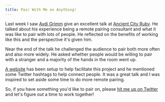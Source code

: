 ```yaml
---
title: Pair With Me on Anything!
---
```


Last week I saw [Avdi Grimm][avdi] give an excellent talk at [Ancient City
Ruby][acr]. He talked about his experience being a remote pairing consultant and
what it was like to pair with lots of people. He reflected on the benefits of
working like this and the perspective it's given him.

Near the end of the talk he challenged the audience to pair both more often and
also more widely. He asked whether people would be willing to pair with a
stranger and a majority of the hands in the room went up.

[A website][site] has been setup to help facilitate this project and he
mentioned some Twitter hashtags to help connect people. It was a great talk and
I was inspired to set aside some time to do more remote pairing.

So, if you have something you'd like to pair on, please [hit me up on
Twitter][twitter] and let's figure out a time to work together!

[avdi]: http://devblog.avdi.org/
[acr]: http://ancientcityruby.com/
[site]: http://www.pairprogramwith.me/
[twitter]: http://twitter.com/jonallured
